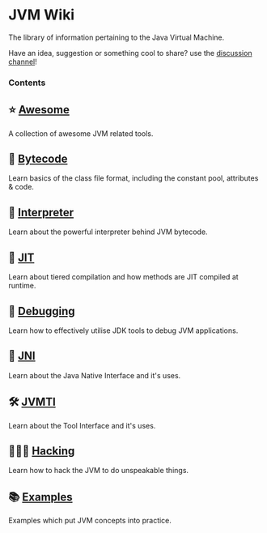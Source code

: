 # JVM Wiki
The library of information pertaining to the Java Virtual Machine.

Have an idea, suggestion or something cool to share? use the [discussion channel](https://github.com/orgs/jvm-wiki/discussions)!

### Contents
## ⭐ [Awesome](https://github.com/jvm-wiki/awesome/wiki)
A collection of awesome JVM related tools.

## 🧬 [Bytecode](https://github.com/jvm-wiki/bytecode/wiki)
Learn basics of the class file format, including the constant pool, attributes & code.

## 🧠 [Interpreter](https://github.com/jvm-wiki/interpreter/wiki)
Learn about the powerful interpreter behind JVM bytecode.

## 🧙 [JIT](https://github.com/jvm-wiki/jit/wiki)
Learn about tiered compilation and how methods are JIT compiled at runtime.

## 🐛 [Debugging](https://github.com/jvm-wiki/debugging/wiki)
Learn how to effectively utilise JDK tools to debug JVM applications.

## 🔗 [JNI](https://github.com/jvm-wiki/jni/wiki)
Learn about the Java Native Interface and it's uses.

## 🛠️ [JVMTI](https://github.com/jvm-wiki/jvmti/wiki)
Learn about the Tool Interface and it's uses.

## 🕵🏻‍♂️ [Hacking](https://github.com/jvm-wiki/hacking/wiki)
Learn how to hack the JVM to do unspeakable things.

## 📚 [Examples](https://github.com/jvm-wiki/examples/wiki)
Examples which put JVM concepts into practice.

